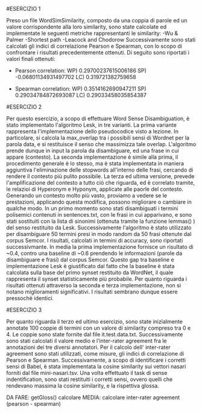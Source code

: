 #ESERCIZIO 1

Preso un file WordSimSimilarity, composto da una coppia di parole ed un valore corrispondente alla loro similarity, sono state calcolate ed implementate le seguenti metriche rappresentanti le similarity:
-Wu & Palmer
-Shortest path
-Leacock and Chodorow
Successivamente sono stati calcolati gli indici di correlazione Pearson e Spearman, con lo scopo di confrontare i risultati precedentemente ottenuti.
Di seguito sono riportati i valori finali ottenuti:

- Pearson correlation:
WP) 0.29700237615006186
SP) -0.06801134931497702
LC) 0.319721382759658

- Spearman correlation:
WP) 0.3514162690947211
SP) 0.29034784872693087
LC) 0.29033458035854387


#ESERCIZIO 2

Per questo esercizio, a scopo di effettuare Word Sense Disambiguation, è stato implementato l'algoritmo Lesk, in tre varianti.
La prima variante rappresenta l'implementazione dello pseudocodice visto a lezione. In particolare, si calcola la max_overlap tra i possibili sensi di Wordnet per la parola data, e si restituisce il senso che massimizza tale overlap. L'algoritmo prende dunque in input la parola da disambiguare, ed una frase in cui appare (contesto).
La seconda implementazione è simile alla prima, il procedimento generale è lo stesso, ma è stata implementata in maniera aggiuntiva l'eliminazione delle stopwords all'interno delle frasi, cercando di rendere il contesto più pulito possibile.
La terza ed ultima versione, prevede l'amplificazione del contesto a tutto ciò che riguarda, ed è correlato tramite, le relazioi di Hyperonym e Hyponym, applicate alle paorle del contesto. Generando un contesto molto più vasto, proviamo a vedere se le prestazioni, applicando questa modifica, possono migliorare o cambiare in qualche modo.
In un primo momento sono stati disambiguati i termini polisemici contenuti in sentences.txt, con le frasi in cui apparivano, e sono stati sostituiti con la lista di sinonimi (ottenuta tramite la funzione lemmas() ) del senso restituito da Lesk.
Successivamente l'algoritmo è stato utilizzato per disambiguare 50 termini presi in modo random da 50 frasi ottenute dal corpus Semcor.
I risultati, calcolati in termini di accuracy, sono riportati successivmante.
In media la prima implementazione fornisce un risultato di ~0.4, contro una baseline di ~0.6 prendendo le informazioni (parole da disambiguare e frasi) dal corpus Semcor. Questo gap tra baseline e implementazione Lesk è giustificato dal fatto che la baseline è stata calcolata sulla base del primo synset restituito da WordNet, il quale rappresenta il synset statisticamente più probabile.
Per quanto riguarda i risultati ottenuti attraverso la seconda e terza implementazione, non si notano miglioramenti significativi. I risultati sembrano dunque essere pressochè identici.

#ESERCIZIO 3

Per quanto riguarda il terzo ed ultimo esercizio, sono state inizialmente annotate 100 coppie di termini con un valore di similarity compreso tra 0 e 4.
Le coppie sono state fornite dal file it.test.data.txt. Successivamente sono stati calcolati il valore medio e l’inter-rater agreement fra le annotazioni dei tre diversi annotatori. Per il calcolo dell' inter-rater agreement sono stati utilizzati, come misure, gli indici di correlazione di Pearson e Spearman.
Successivamente, a scopo di identificare i corretti sensi di Babel, è stata implementata la cosine similarity sui vettori nasari forniti dal file mini-nasari.tsv. Una volta effettuato il task di sense indentification, sono stati restituiti i corretti sensi, ovvero quelli che rendevano massima la cosine similarity, e la rispettiva glossa.




DA FARE:
getGloss()
calcolare MEDIA:
calcolare inter-rater agreement (pearson - spearman)

